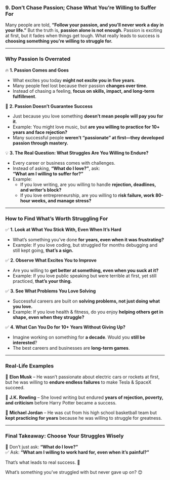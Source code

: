 ### **9. Don’t Chase Passion; Chase What You’re Willing to Suffer For**  

Many people are told, **“Follow your passion, and you’ll never work a day in your life.”** But the truth is, **passion alone is not enough.** Passion is exciting at first, but it fades when things get tough. What really leads to success is **choosing something you're willing to struggle for.**  

---

### **Why Passion Is Overrated**  

🔥 **1. Passion Comes and Goes**  
- What excites you today **might not excite you in five years**.  
- Many people feel lost because their passion **changes over time**.  
- Instead of chasing a feeling, **focus on skills, impact, and long-term fulfillment**.  

🚀 **2. Passion Doesn’t Guarantee Success**  
- Just because you love something **doesn’t mean people will pay you for it**.  
- Example: You might love music, but **are you willing to practice for 10+ years and face rejection?**  
- Many successful people **weren’t “passionate” at first—they developed passion through mastery.**  

💡 **3. The Real Question: What Struggles Are You Willing to Endure?**  
- Every career or business comes with challenges.  
- Instead of asking, **“What do I love?”**, ask:  
  **“What am I willing to suffer for?”**  
- Example:  
  - If you love writing, are you willing to handle **rejection, deadlines, and writer’s block?**  
  - If you love entrepreneurship, are you willing to **risk failure, work 80-hour weeks, and manage stress?**  

---

### **How to Find What’s Worth Struggling For**  

✅ **1. Look at What You Stick With, Even When It’s Hard**  
- What’s something you’ve done **for years, even when it was frustrating?**  
- Example: If you love coding, but struggled for months debugging and still kept going, **that’s a sign.**  

✅ **2. Observe What Excites You to Improve**  
- Are you willing to **get better at something, even when you suck at it?**  
- Example: If you love public speaking but were terrible at first, yet still practiced, **that’s your thing.**  

✅ **3. See What Problems You Love Solving**  
- Successful careers are built on **solving problems, not just doing what you love.**  
- Example: If you love health & fitness, do you enjoy **helping others get in shape, even when they struggle?**  

✅ **4. What Can You Do for 10+ Years Without Giving Up?**  
- Imagine working on something for **a decade**. Would you **still be interested**?  
- The best careers and businesses are **long-term games**.  

---

### **Real-Life Examples**  

🔹 **Elon Musk** – He wasn’t passionate about electric cars or rockets at first, but he was willing to **endure endless failures** to make Tesla & SpaceX succeed.  

🔹 **J.K. Rowling** – She loved writing but endured **years of rejection, poverty, and criticism** before Harry Potter became a success.  

🔹 **Michael Jordan** – He was cut from his high school basketball team but **kept practicing for years** because he was willing to struggle for greatness.  

---

### **Final Takeaway: Choose Your Struggles Wisely**  

🚫 Don’t just ask: **“What do I love?”**  
✅ Ask: **“What am I willing to work hard for, even when it’s painful?”**  

That’s what leads to real success. 🚀  

What’s something you’ve struggled with but never gave up on? 😊